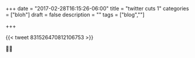 +++
date = "2017-02-28T16:15:26-06:00"
title = "twitter cuts 1"
categories = ["bloh"]
draft = false
description = ""
tags = ["blog",""]

+++

{{< tweet 831526470812106753 >}}

:frog::tea:
